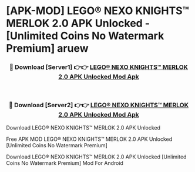 # [APK-MOD] LEGO® NEXO KNIGHTS™  MERLOK 2.0 APK Unlocked - [Unlimited Coins No Watermark Premium] aruew



<div align="center">
<h3>🔴 Download [Server1] 👉👉 <a href="https://momento.my/?title=LEGO®_NEXO_KNIGHTS™__MERLOK_2.0_APK_Unlocked">LEGO® NEXO KNIGHTS™  MERLOK 2.0 APK Unlocked Mod Apk</a></h3><br>

<h3>🔴 Download [Server2] 👉👉 <a href="https://momento.my/?title=LEGO®_NEXO_KNIGHTS™__MERLOK_2.0_APK_Unlocked">LEGO® NEXO KNIGHTS™  MERLOK 2.0 APK Unlocked Mod Apk</a></h3>
</div>



Download LEGO® NEXO KNIGHTS™  MERLOK 2.0 APK Unlocked 

Free APK MOD LEGO® NEXO KNIGHTS™  MERLOK 2.0 APK Unlocked [Unlimited Coins No Watermark Premium]

Download LEGO® NEXO KNIGHTS™  MERLOK 2.0 APK Unlocked [Unlimited Coins No Watermark Premium] Mod For Android
